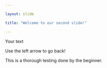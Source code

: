 ```yaml
---

layout: slide

title: "Welcome to our second slide!"

---
```


Your text

Use the left arrow to go back!

This is a thorough testing done by the beginner.